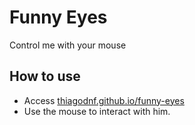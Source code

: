 # Funny Eyes

Control me with your mouse

## How to use

- Access [thiagodnf.github.io/funny-eyes](http://thiagodnf.github.io/funny-eyes)
- Use the mouse to interact with him.